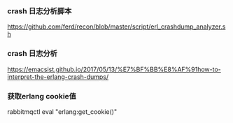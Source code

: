 ### crash 日志分析脚本
https://github.com/ferd/recon/blob/master/script/erl_crashdump_analyzer.sh

### crash 日志分析
https://emacsist.github.io/2017/05/13/%E7%BF%BB%E8%AF%91how-to-interpret-the-erlang-crash-dumps/

### 获取erlang cookie值
rabbitmqctl eval "erlang:get_cookie()"